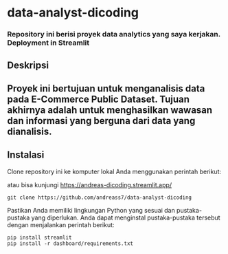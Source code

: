 # data-analyst-dicoding

### Repository ini berisi proyek data analytics yang saya kerjakan. Deployment in Streamlit

## Deskripsi 
## Proyek ini bertujuan untuk menganalisis data pada E-Commerce Public Dataset. Tujuan akhirnya adalah untuk menghasilkan wawasan dan informasi yang berguna dari data yang dianalisis.

## Instalasi
Clone repository ini ke komputer lokal Anda menggunakan perintah berikut:

atau bisa kunjungi https://andreas-dicoding.streamlit.app/
```
git clone https://github.com/andreass7/data-analyst-dicoding
```
Pastikan Anda memiliki lingkungan Python yang sesuai dan pustaka-pustaka yang diperlukan. Anda dapat menginstal pustaka-pustaka tersebut dengan menjalankan perintah berikut:
```
pip install streamlit
pip install -r dashboard/requirements.txt
```
